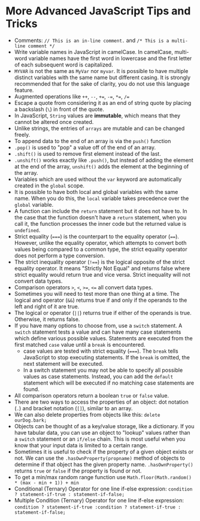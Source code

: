 # More Advanced JavaScript Tips and Tricks

- Comments: `// This is an in-line comment.` and `/* This is a multi-line comment */`
- Write variable names in JavaScript in camelCase. In camelCase, multi-word variable names have the first word in lowercase and the first letter of each subsequent word is capitalized.
- `MYVAR` is not the same as `MyVar` nor `myvar`. It is possible to have multiple distinct variables with the same name but different casing. It is strongly recommended that for the sake of clarity, you do not use this language feature.
- Augmented operations like `++`, `--`, `+=`, `-=`, `*=`, `/=`
- Escape a quote from considering it as an end of string quote by placing a backslash (`\`) in front of the quote.
- In JavaScript, `String` values are **immutable**, which means that they cannot be altered once created.
- Unlike strings, the entries of `arrays` are mutable and can be changed freely.
- To append data to the end of an array is via the `push()` function
- `.pop()` is used to "pop" a value off of the end of an array.
- `.shift()` is used to remove first element instead of the last.
- `.unshift()` works exactly like `.push()`, but instead of adding the element at the end of the array, `unshift()` adds the element at the beginning of the array.
- Variables which are used without the `var` keyword are automatically created in the `global` scope.
- It is possible to have both local and global variables with the same name. When you do this, the `local` variable takes precedence over the `global` variable.
- A function can include the `return` statement but it does not have to. In the case that the function doesn't have a `return` statement, when you call it, the function processes the inner code but the returned value is `undefined`.
- Strict equality (`===`) is the counterpart to the equality operator (`==`). However, unlike the equality operator, which attempts to convert both values being compared to a common type, the strict equality operator does not perform a type conversion.
- The strict inequality operator (`!==`) is the logical opposite of the strict equality operator. It means "Strictly Not Equal" and returns false where strict equality would return true and vice versa. Strict inequality will not convert data types.
- Comparison operators `>`, `<`, `>=`, `<=` all convert data types.
- Sometimes you will need to test more than one thing at a time. The logical and operator (`&&`) returns true if and only if the operands to the left and right of it are true.
- The logical or operator (`||`) returns true if either of the operands is true. Otherwise, it returns false.
- If you have many options to choose from, use a `switch` statement. A `switch` statement tests a value and can have many case statements which define various possible values. Statements are executed from the first matched `case` value until a `break` is encountered.
    * case values are tested with strict equality (`===`). The `break` tells JavaScript to stop executing statements. If the `break` is omitted, the next statement will be executed.
    * In a switch statement you may not be able to specify all possible values as case statements. Instead, you can add the `default` statement which will be executed if no matching case statements are found.
- All comparison operators return a boolean `true` or `false` value.
- There are two ways to access the properties of an object: dot notation (`.`) and bracket notation (`[]`), similar to an array.
- We can also delete properties from objects like this: `delete ourDog.bark;`
- Objects can be thought of as a key/value storage, like a dictionary. If you have tabular data, you can use an object to "lookup" values rather than a `switch` statement or an `if/else` chain. This is most useful when you know that your input data is limited to a certain range.
- Sometimes it is useful to check if the property of a given object exists or not. We can use the `.hasOwnProperty(propname)` method of objects to determine if that object has the given property name. `.hasOwnProperty()` returns `true` or `false` if the property is found or not.
- To get a min/max random range function use `Math.floor(Math.random() * (max - min + 1)) + min`
- Conditional (Ternary) Operator for one line if-else expression: `condition ? statement-if-true : statement-if-false;`
- Multiple Condition (Ternary) Operator for one line if-else expression: `condition ? statement-if-true :condition ? statement-if-true : statement-if-false;`